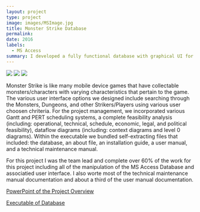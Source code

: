 ```yaml
---
layout: project
type: project
image: images/MSImage.jpg
title: Monster Strike Database
permalink: 
date: 2016
labels:
  - MS Access
summary: I developed a fully functional database with graphical UI for keeping record of the mobile game called Monster Strike.
---
```


<div class="ui small rounded images">
  <img class="ui image" src="/apps/public/images/launch.png">
  <img class="ui image" src="/apps/public/images/AddProfile.png">
  <img class="ui image" src="/apps/public/images/AddRecipe.png">
</div>

Monster Strike is like many mobile device games that have collectable monsters/characters with varying characteristics that pertain to the game.  The various user interface options we designed include searching through the Monsters, Dungeons, and other Strikers/Players using various user choosen chriteria.  For the project management, we incorporated various Gantt and PERT scheduling systems, a complete feasibility analysis (including: operational, technical, schedule, economic, legal, and political feasibility), dataflow diagrams (including: context diagrams and level 0 diagrams).  Within the executable we bundled self-extracting files that included: the database, an about file, an installation guide, a user manual, and a technical maintenance manual. 

For this project I was the team lead and complete over 60% of the work for this project including all of the manipulation of the MS Access Database and associatied user interface.  I also worte most of the technical maintenance manual documentation and about a third of the user manual documentation.

<a href="https://lenjason.github.io/projects/MonsterStrikePPT.pptx">PowerPoint of the Project Overview</a>

<a href="https://lenjason.github.io/projects/MonsterStrikeDB.exe">Executable of Database</a>
